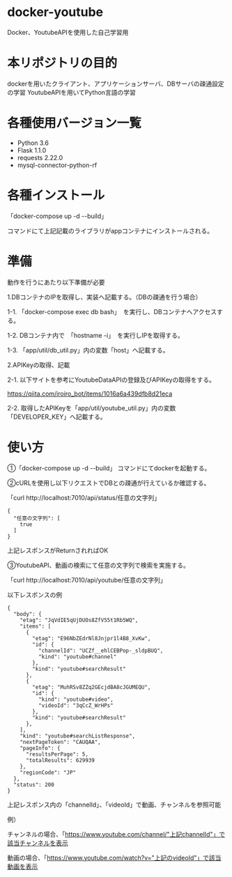 # docker-youtube

Docker、YoutubeAPIを使用した自己学習用
 
# 本リポジトリの目的
 
dockerを用いたクライアント、アプリケーションサーバ、DBサーバの疎通設定の学習
YoutubeAPIを用いてPython言語の学習
 
# 各種使用バージョン一覧
 
* Python 3.6
* Flask 1.1.0
* requests 2.22.0
* mysql-connector-python-rf
 
# 各種インストール
 
「docker-compose up -d --build」

コマンドにて上記記載のライブラリがappコンテナにインストールされる。

# 準備

動作を行うにあたり以下準備が必要

1.DBコンテナのIPを取得し、実装へ記載する。（DBの疎通を行う場合）

1-1. 「docker-compose exec db bash」　を実行し、DBコンテナへアクセスする。

1-2. DBコンテナ内で　「hostname -i」　を実行しIPを取得する。

1-3. 「app/util/db_util.py」内の変数「host」へ記載する。



2.APIKeyの取得、記載

2-1. 以下サイトを参考にYoutubeDataAPIの登録及びAPIKeyの取得をする。

https://qiita.com/iroiro_bot/items/1016a6a439dfb8d21eca

2-2. 取得したAPIKeyを「app/util/youtube_util.py」内の変数「DEVELOPER_KEY」へ記載する。

# 使い方
 
①「docker-compose up -d --build」 コマンドにてdockerを起動する。

②cURLを使用し以下リクエストでDBとの疎通が行えているか確認する。

「curl http://localhost:7010/api/status/任意の文字列」

```
{
  "任意の文字列": [
    true
  ]
}
```

上記レスポンスがReturnされればOK

③YoutubeAPI、動画の検索にて任意の文字列で検索を実施する。

「curl http://localhost:7010/api/youtube/任意の文字列」

以下レスポンスの例

```
{
  "body": {
    "etag": "JqVdIE5qUjDUOs8ZfV55t1Rb5WQ", 
    "items": [
      {
        "etag": "E96NbZEdrNl8Jnjpr1l4B8_XvKw", 
        "id": {
          "channelId": "UCZf__ehlCEBPop-_sldpBUQ", 
          "kind": "youtube#channel"
        }, 
        "kind": "youtube#searchResult"
      }, 
      {
        "etag": "MuhRSv8ZZq2GEcjdBA8cJGUMEQU", 
        "id": {
          "kind": "youtube#video", 
          "videoId": "3qCcZ_WrHPs"
        }, 
        "kind": "youtube#searchResult"
      }, 
    ], 
    "kind": "youtube#searchListResponse", 
    "nextPageToken": "CAUQAA", 
    "pageInfo": {
      "resultsPerPage": 5, 
      "totalResults": 629939
    }, 
    "regionCode": "JP"
  }, 
  "status": 200
}

```
 
上記レスポンス内の「channelId」、「videoId」で動画、チャンネルを参照可能

例）

チャンネルの場合、「https://www.youtube.com/channel/"上記channelId"」で該当チャンネルを表示

動画の場合、「https://www.youtube.com/watch?v="上記のvideoId"」で該当動画を表示
